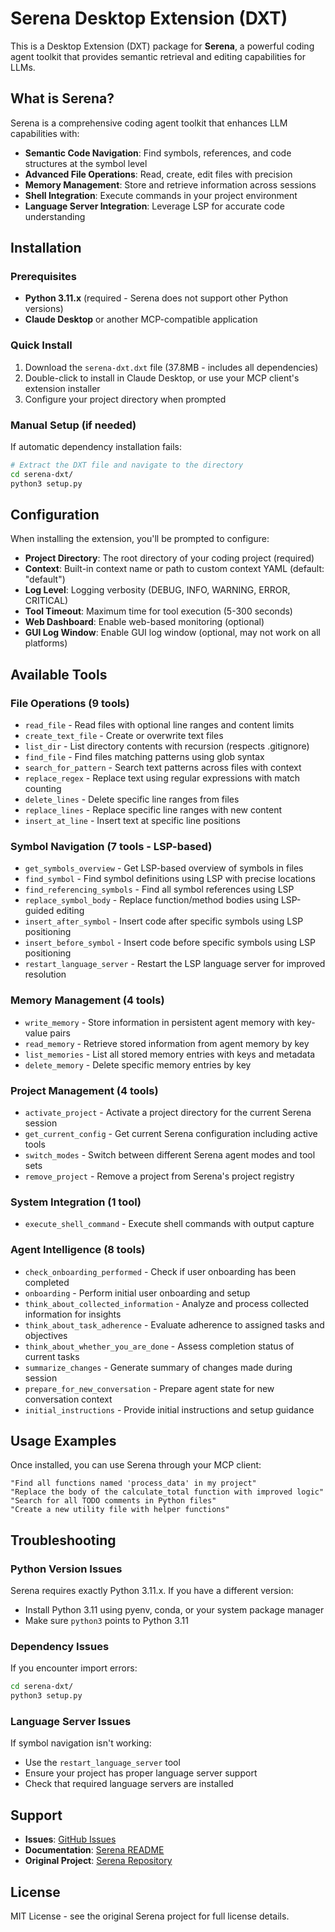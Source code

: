# Serena Desktop Extension (DXT)

This is a Desktop Extension (DXT) package for **Serena**, a powerful coding agent toolkit that provides semantic retrieval and editing capabilities for LLMs.

## What is Serena?

Serena is a comprehensive coding agent toolkit that enhances LLM capabilities with:

- **Semantic Code Navigation**: Find symbols, references, and code structures at the symbol level
- **Advanced File Operations**: Read, create, edit files with precision
- **Memory Management**: Store and retrieve information across sessions  
- **Shell Integration**: Execute commands in your project environment
- **Language Server Integration**: Leverage LSP for accurate code understanding

## Installation

### Prerequisites

- **Python 3.11.x** (required - Serena does not support other Python versions)
- **Claude Desktop** or another MCP-compatible application

### Quick Install

1. Download the `serena-dxt.dxt` file (37.8MB - includes all dependencies)
2. Double-click to install in Claude Desktop, or use your MCP client's extension installer
3. Configure your project directory when prompted

### Manual Setup (if needed)

If automatic dependency installation fails:

```bash
# Extract the DXT file and navigate to the directory
cd serena-dxt/
python3 setup.py
```

## Configuration

When installing the extension, you'll be prompted to configure:

- **Project Directory**: The root directory of your coding project (required)
- **Context**: Built-in context name or path to custom context YAML (default: "default")
- **Log Level**: Logging verbosity (DEBUG, INFO, WARNING, ERROR, CRITICAL)
- **Tool Timeout**: Maximum time for tool execution (5-300 seconds)
- **Web Dashboard**: Enable web-based monitoring (optional)
- **GUI Log Window**: Enable GUI log window (optional, may not work on all platforms)

## Available Tools

### File Operations (9 tools)
- `read_file` - Read files with optional line ranges and content limits
- `create_text_file` - Create or overwrite text files
- `list_dir` - List directory contents with recursion (respects .gitignore)
- `find_file` - Find files matching patterns using glob syntax
- `search_for_pattern` - Search text patterns across files with context
- `replace_regex` - Replace text using regular expressions with match counting
- `delete_lines` - Delete specific line ranges from files
- `replace_lines` - Replace specific line ranges with new content
- `insert_at_line` - Insert text at specific line positions

### Symbol Navigation (7 tools - LSP-based)
- `get_symbols_overview` - Get LSP-based overview of symbols in files
- `find_symbol` - Find symbol definitions using LSP with precise locations
- `find_referencing_symbols` - Find all symbol references using LSP
- `replace_symbol_body` - Replace function/method bodies using LSP-guided editing
- `insert_after_symbol` - Insert code after specific symbols using LSP positioning
- `insert_before_symbol` - Insert code before specific symbols using LSP positioning
- `restart_language_server` - Restart the LSP language server for improved resolution

### Memory Management (4 tools)
- `write_memory` - Store information in persistent agent memory with key-value pairs
- `read_memory` - Retrieve stored information from agent memory by key
- `list_memories` - List all stored memory entries with keys and metadata
- `delete_memory` - Delete specific memory entries by key

### Project Management (4 tools)
- `activate_project` - Activate a project directory for the current Serena session
- `get_current_config` - Get current Serena configuration including active tools
- `switch_modes` - Switch between different Serena agent modes and tool sets
- `remove_project` - Remove a project from Serena's project registry

### System Integration (1 tool)
- `execute_shell_command` - Execute shell commands with output capture

### Agent Intelligence (8 tools)
- `check_onboarding_performed` - Check if user onboarding has been completed
- `onboarding` - Perform initial user onboarding and setup
- `think_about_collected_information` - Analyze and process collected information for insights
- `think_about_task_adherence` - Evaluate adherence to assigned tasks and objectives
- `think_about_whether_you_are_done` - Assess completion status of current tasks
- `summarize_changes` - Generate summary of changes made during session
- `prepare_for_new_conversation` - Prepare agent state for new conversation context
- `initial_instructions` - Provide initial instructions and setup guidance

## Usage Examples

Once installed, you can use Serena through your MCP client:

```
"Find all functions named 'process_data' in my project"
"Replace the body of the calculate_total function with improved logic"
"Search for all TODO comments in Python files"
"Create a new utility file with helper functions"
```

## Troubleshooting

### Python Version Issues
Serena requires exactly Python 3.11.x. If you have a different version:
- Install Python 3.11 using pyenv, conda, or your system package manager
- Make sure `python3` points to Python 3.11

### Dependency Issues
If you encounter import errors:
```bash
cd serena-dxt/
python3 setup.py
```

### Language Server Issues
If symbol navigation isn't working:
- Use the `restart_language_server` tool
- Ensure your project has proper language server support
- Check that required language servers are installed

## Support

- **Issues**: [GitHub Issues](https://github.com/Zeeeepa/serena/issues)
- **Documentation**: [Serena README](https://github.com/Zeeeepa/serena/blob/main/README.md)
- **Original Project**: [Serena Repository](https://github.com/Zeeeepa/serena)

## License

MIT License - see the original Serena project for full license details.

